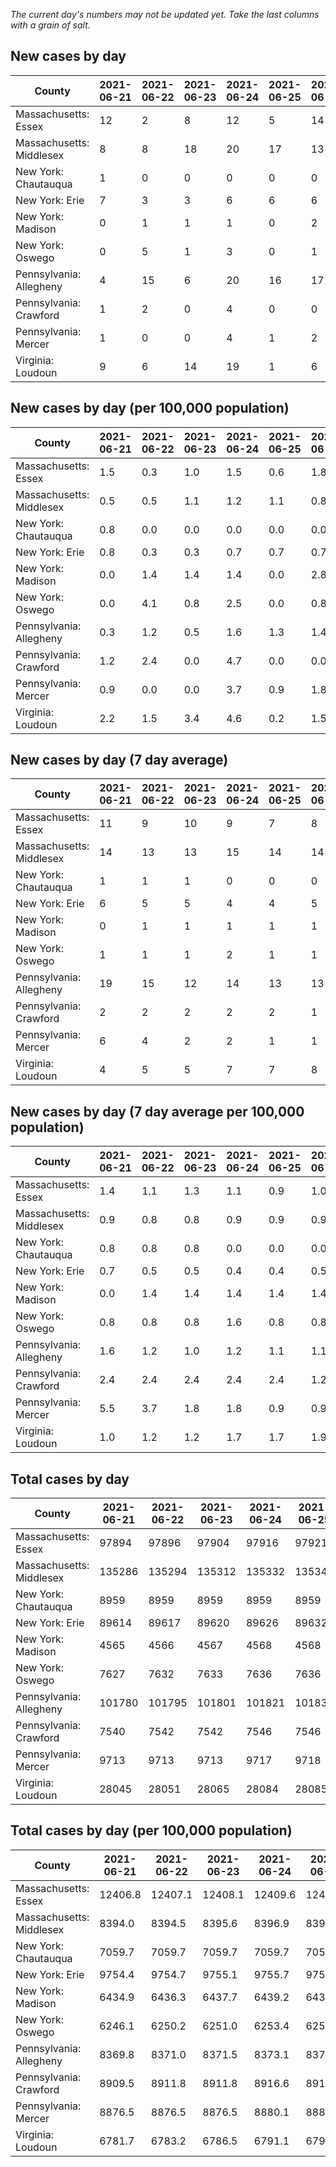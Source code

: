_The current day's numbers may not be updated yet. Take the last columns with a grain of salt._
## New cases by day

| County | 2021-06-21 | 2021-06-22 | 2021-06-23 | 2021-06-24 | 2021-06-25 | 2021-06-26 | 2021-06-27 |
| --- | --- | --- | --- | --- | --- | --- | --- |
| Massachusetts: Essex | 12 | 2 | 8 | 12 | 5 | 14 | 6 |
| Massachusetts: Middlesex | 8 | 8 | 18 | 20 | 17 | 13 | -20 |
| New York: Chautauqua | 1 | 0 | 0 | 0 | 0 | 0 | 2 |
| New York: Erie | 7 | 3 | 3 | 6 | 6 | 6 | 13 |
| New York: Madison | 0 | 1 | 1 | 1 | 0 | 2 | 0 |
| New York: Oswego | 0 | 5 | 1 | 3 | 0 | 1 | 2 |
| Pennsylvania: Allegheny | 4 | 15 | 6 | 20 | 16 | 17 | 10 |
| Pennsylvania: Crawford | 1 | 2 | 0 | 4 | 0 | 0 | 1 |
| Pennsylvania: Mercer | 1 | 0 | 0 | 4 | 1 | 2 | 0 |
| Virginia: Loudoun | 9 | 6 | 14 | 19 | 1 | 6 | 2 |

## New cases by day (per 100,000 population)

| County | 2021-06-21 | 2021-06-22 | 2021-06-23 | 2021-06-24 | 2021-06-25 | 2021-06-26 | 2021-06-27 |
| --- | --- | --- | --- | --- | --- | --- | --- |
| Massachusetts: Essex | 1.5 | 0.3 | 1.0 | 1.5 | 0.6 | 1.8 | 0.8 |
| Massachusetts: Middlesex | 0.5 | 0.5 | 1.1 | 1.2 | 1.1 | 0.8 | -1.2 |
| New York: Chautauqua | 0.8 | 0.0 | 0.0 | 0.0 | 0.0 | 0.0 | 1.6 |
| New York: Erie | 0.8 | 0.3 | 0.3 | 0.7 | 0.7 | 0.7 | 1.4 |
| New York: Madison | 0.0 | 1.4 | 1.4 | 1.4 | 0.0 | 2.8 | 0.0 |
| New York: Oswego | 0.0 | 4.1 | 0.8 | 2.5 | 0.0 | 0.8 | 1.6 |
| Pennsylvania: Allegheny | 0.3 | 1.2 | 0.5 | 1.6 | 1.3 | 1.4 | 0.8 |
| Pennsylvania: Crawford | 1.2 | 2.4 | 0.0 | 4.7 | 0.0 | 0.0 | 1.2 |
| Pennsylvania: Mercer | 0.9 | 0.0 | 0.0 | 3.7 | 0.9 | 1.8 | 0.0 |
| Virginia: Loudoun | 2.2 | 1.5 | 3.4 | 4.6 | 0.2 | 1.5 | 0.5 |

## New cases by day (7 day average)

| County | 2021-06-21 | 2021-06-22 | 2021-06-23 | 2021-06-24 | 2021-06-25 | 2021-06-26 | 2021-06-27 |
| --- | --- | --- | --- | --- | --- | --- | --- |
| Massachusetts: Essex | 11 | 9 | 10 | 9 | 7 | 8 | 8 |
| Massachusetts: Middlesex | 14 | 13 | 13 | 15 | 14 | 14 | 9 |
| New York: Chautauqua | 1 | 1 | 1 | 0 | 0 | 0 | 0 |
| New York: Erie | 6 | 5 | 5 | 4 | 4 | 5 | 6 |
| New York: Madison | 0 | 1 | 1 | 1 | 1 | 1 | 1 |
| New York: Oswego | 1 | 1 | 1 | 2 | 1 | 1 | 2 |
| Pennsylvania: Allegheny | 19 | 15 | 12 | 14 | 13 | 13 | 13 |
| Pennsylvania: Crawford | 2 | 2 | 2 | 2 | 2 | 1 | 1 |
| Pennsylvania: Mercer | 6 | 4 | 2 | 2 | 1 | 1 | 1 |
| Virginia: Loudoun | 4 | 5 | 5 | 7 | 7 | 8 | 8 |

## New cases by day (7 day average per 100,000 population)

| County | 2021-06-21 | 2021-06-22 | 2021-06-23 | 2021-06-24 | 2021-06-25 | 2021-06-26 | 2021-06-27 |
| --- | --- | --- | --- | --- | --- | --- | --- |
| Massachusetts: Essex | 1.4 | 1.1 | 1.3 | 1.1 | 0.9 | 1.0 | 1.0 |
| Massachusetts: Middlesex | 0.9 | 0.8 | 0.8 | 0.9 | 0.9 | 0.9 | 0.6 |
| New York: Chautauqua | 0.8 | 0.8 | 0.8 | 0.0 | 0.0 | 0.0 | 0.0 |
| New York: Erie | 0.7 | 0.5 | 0.5 | 0.4 | 0.4 | 0.5 | 0.7 |
| New York: Madison | 0.0 | 1.4 | 1.4 | 1.4 | 1.4 | 1.4 | 1.4 |
| New York: Oswego | 0.8 | 0.8 | 0.8 | 1.6 | 0.8 | 0.8 | 1.6 |
| Pennsylvania: Allegheny | 1.6 | 1.2 | 1.0 | 1.2 | 1.1 | 1.1 | 1.1 |
| Pennsylvania: Crawford | 2.4 | 2.4 | 2.4 | 2.4 | 2.4 | 1.2 | 1.2 |
| Pennsylvania: Mercer | 5.5 | 3.7 | 1.8 | 1.8 | 0.9 | 0.9 | 0.9 |
| Virginia: Loudoun | 1.0 | 1.2 | 1.2 | 1.7 | 1.7 | 1.9 | 1.9 |

## Total cases by day

| County | 2021-06-21 | 2021-06-22 | 2021-06-23 | 2021-06-24 | 2021-06-25 | 2021-06-26 | 2021-06-27 |
| --- | --- | --- | --- | --- | --- | --- | --- |
| Massachusetts: Essex | 97894 | 97896 | 97904 | 97916 | 97921 | 97935 | 97941 |
| Massachusetts: Middlesex | 135286 | 135294 | 135312 | 135332 | 135349 | 135362 | 135342 |
| New York: Chautauqua | 8959 | 8959 | 8959 | 8959 | 8959 | 8959 | 8961 |
| New York: Erie | 89614 | 89617 | 89620 | 89626 | 89632 | 89638 | 89651 |
| New York: Madison | 4565 | 4566 | 4567 | 4568 | 4568 | 4570 | 4570 |
| New York: Oswego | 7627 | 7632 | 7633 | 7636 | 7636 | 7637 | 7639 |
| Pennsylvania: Allegheny | 101780 | 101795 | 101801 | 101821 | 101837 | 101854 | 101864 |
| Pennsylvania: Crawford | 7540 | 7542 | 7542 | 7546 | 7546 | 7546 | 7547 |
| Pennsylvania: Mercer | 9713 | 9713 | 9713 | 9717 | 9718 | 9720 | 9720 |
| Virginia: Loudoun | 28045 | 28051 | 28065 | 28084 | 28085 | 28091 | 28093 |

## Total cases by day (per 100,000 population)

| County | 2021-06-21 | 2021-06-22 | 2021-06-23 | 2021-06-24 | 2021-06-25 | 2021-06-26 | 2021-06-27 |
| --- | --- | --- | --- | --- | --- | --- | --- |
| Massachusetts: Essex | 12406.8 | 12407.1 | 12408.1 | 12409.6 | 12410.2 | 12412.0 | 12412.8 |
| Massachusetts: Middlesex | 8394.0 | 8394.5 | 8395.6 | 8396.9 | 8397.9 | 8398.7 | 8397.5 |
| New York: Chautauqua | 7059.7 | 7059.7 | 7059.7 | 7059.7 | 7059.7 | 7059.7 | 7061.3 |
| New York: Erie | 9754.4 | 9754.7 | 9755.1 | 9755.7 | 9756.4 | 9757.0 | 9758.4 |
| New York: Madison | 6434.9 | 6436.3 | 6437.7 | 6439.2 | 6439.2 | 6442.0 | 6442.0 |
| New York: Oswego | 6246.1 | 6250.2 | 6251.0 | 6253.4 | 6253.4 | 6254.2 | 6255.9 |
| Pennsylvania: Allegheny | 8369.8 | 8371.0 | 8371.5 | 8373.1 | 8374.4 | 8375.8 | 8376.7 |
| Pennsylvania: Crawford | 8909.5 | 8911.8 | 8911.8 | 8916.6 | 8916.6 | 8916.6 | 8917.7 |
| Pennsylvania: Mercer | 8876.5 | 8876.5 | 8876.5 | 8880.1 | 8881.0 | 8882.9 | 8882.9 |
| Virginia: Loudoun | 6781.7 | 6783.2 | 6786.5 | 6791.1 | 6791.4 | 6792.8 | 6793.3 |
